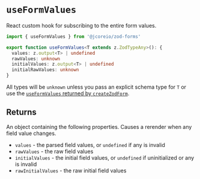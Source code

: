 # `useFormValues`

React custom hook for subscribing to the entire form values.

```ts
import { useFormValues } from '@jcoreio/zod-forms'
```

```ts
export function useFormValues<T extends z.ZodTypeAny>(): {
  values: z.output<T> | undefined
  rawValues: unknown
  initialValues: z.output<T> | undefined
  initialRawValues: unknown
}
```

All types will be `unknown` unless you pass an explicit schema type for `T` or use the [`useFormValues` returned by `createZodForm`](createZodForm.md#returns-zodformt).

## Returns

An object containing the following properties. Causes a rerender when any field value changes.

- `values` - the parsed field values, or `undefined` if any is invalid
- `rawValues` - the raw field values
- `initialValues` - the initial field values, or `undefined` if uninitialized or any is invalid
- `rawInitialValues` - the raw initial field values
